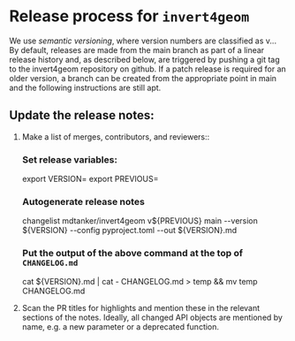 # Release process for `invert4geom`

We use _semantic versioning_, where version numbers are classified as
v<major>.<minor>.<patch>. By default, releases are made from the main branch as
part of a linear release history and, as described below, are triggered by
pushing a git tag to the invert4geom repository on github. If a patch release is
required for an older version, a branch can be created from the appropriate
point in main and the following instructions are still apt.

## Update the release notes:

1. Make a list of merges, contributors, and reviewers::

   ### Set release variables:

   export VERSION=<about-to-be-released version number> export
   PREVIOUS=<previous version number>

   ### Autogenerate release notes

   changelist mdtanker/invert4geom v${PREVIOUS} main --version ${VERSION}
   --config pyproject.toml --out ${VERSION}.md

   ### Put the output of the above command at the top of `CHANGELOG.md`

   cat ${VERSION}.md | cat - CHANGELOG.md > temp && mv temp CHANGELOG.md

2. Scan the PR titles for highlights and mention these in the relevant sections
   of the notes. Ideally, all changed API objects are mentioned by name, e.g. a
   new parameter or a deprecated function.
